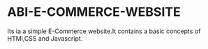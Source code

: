 # ABI-E-COMMERCE-WEBSITE
Its ia a simple E-Commerce website.It contains a basic concepts of HTMl,CSS and Javascript.

